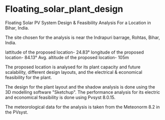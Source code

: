 # Floating_solar_plant_design

Floating Solar PV System Design & Feasibility Analysis For a Location in Bihar, India.

The site chosen for the analysis is near the Indrapuri barrage, Rohtas, Bihar, India.

lattitude of the proposed location- 24.83°
longitude of the proposed location- 84.13°
Avg. altitude of the proposed location- 105m

The proposed location is analysed for its plant capacity and future scalability, different design layouts, and the electrical & economical feasibility for the plant.

The design for the plant layout and the shadow analysis is done using the 3D modelling software "Sketchup".
The performance analysis for its electric and economical feasibility is done using Pvsyst 8.0.15.

The meteorological data for the analysis is taken from the Meteonorm 8.2 in the PVsyst.
